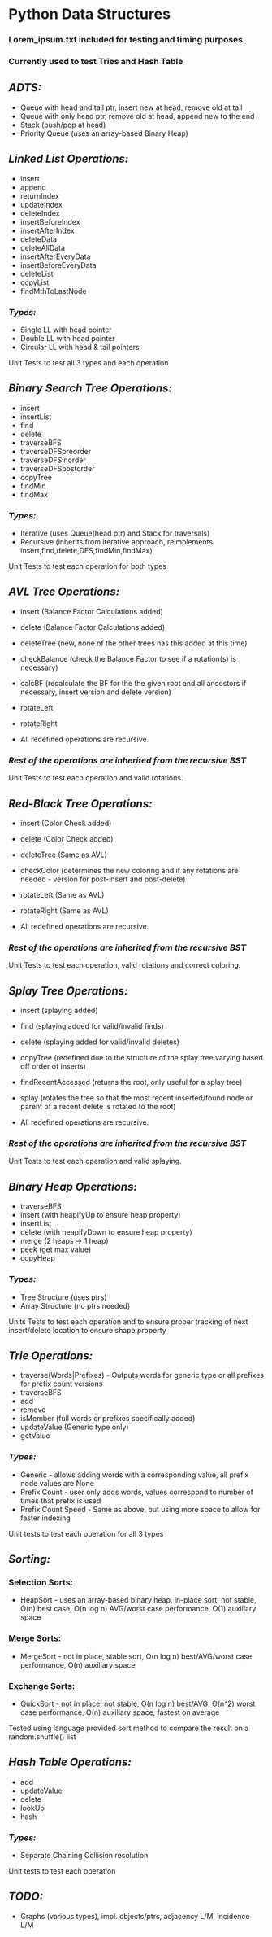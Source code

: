 Python Data Structures
======================
### Lorem_ipsum.txt included for testing and timing purposes.
### Currently used to test Tries and Hash Table

## *ADTS:*
- Queue with head and tail ptr, insert new at head, remove old at tail
- Queue with only head ptr, remove old at head, append new to the end
- Stack (push/pop at head)
- Priority Queue (uses an array-based Binary Heap)

## *Linked List Operations:*
- insert
- append
- returnIndex
- updateIndex
- deleteIndex
- insertBeforeIndex
- insertAfterIndex
- deleteData
- deleteAllData
- insertAfterEveryData
- insertBeforeEveryData
- deleteList
- copyList
- findMthToLastNode

### *Types:*
- Single LL with head pointer
- Double LL with head pointer
- Circular LL with head & tail pointers

Unit Tests to test all 3 types and each operation

## *Binary Search Tree Operations:*
- insert
- insertList
- find
- delete
- traverseBFS
- traverseDFSpreorder
- traverseDFSinorder
- traverseDFSpostorder
- copyTree
- findMin
- findMax

### *Types:*
- Iterative (uses Queue(head ptr) and Stack for traversals)
- Recursive (inherits from iterative approach, reimplements insert,find,delete,DFS,findMin,findMax)

Unit Tests to test each operation for both types

## *AVL Tree Operations:*
- insert (Balance Factor Calculations added)
- delete (Balance Factor Calculations added)
- deleteTree (new, none of the other trees has this added at this time)
- checkBalance (check the Balance Factor to see if a rotation(s) is necessary)
- calcBF (recalculate the BF for the the given root and all ancestors if necessary, insert version and delete version)
- rotateLeft
- rotateRight

- All redefined operations are recursive.

### *Rest of the operations are inherited from the recursive BST*

Unit Tests to test each operation and valid rotations.

## *Red-Black Tree Operations:*
- insert (Color Check added)
- delete (Color Check added)
- deleteTree (Same as AVL)
- checkColor (determines the new coloring and if any rotations are needed - version for post-insert and post-delete)
- rotateLeft (Same as AVL)
- rotateRight (Same as AVL)

- All redefined operations are recursive.

### *Rest of the operations are inherited from the recursive BST*

Unit Tests to test each operation, valid rotations and correct coloring.

## *Splay Tree Operations:*
- insert (splaying added)
- find (splaying added for valid/invalid finds)
- delete (splaying added for valid/invalid deletes)
- copyTree (redefined due to the structure of the splay tree varying based off order of inserts)
- findRecentAccessed (returns the root, only useful for a splay tree)
- splay (rotates the tree so that the most recent inserted/found node or parent of a recent delete is rotated to the root)

- All redefined operations are recursive.

### *Rest of the operations are inherited from the recursive BST*

Unit Tests to test each operation and valid splaying.

## *Binary Heap Operations:*
- traverseBFS
- insert (with heapifyUp to ensure heap property)
- insertList
- delete (with heapifyDown to ensure heap property)
- merge (2 heaps -> 1 heap)
- peek (get max value)
- copyHeap

### *Types:*
- Tree Structure (uses ptrs)
- Array Structure (no ptrs needed)

Units Tests to test each operation and to ensure proper tracking
of next insert/delete location to ensure shape property

## *Trie Operations:*
- traverse(Words|Prefixes) - Outputs words for generic type or all prefixes for prefix count versions
- traverseBFS
- add
- remove
- isMember (full words or prefixes specifically added)
- updateValue (Generic type only)
- getValue

### *Types:*
- Generic - allows adding words with a corresponding value, all prefix node values are None
- Prefix Count - user only adds words, values correspond to number of times that prefix is used
- Prefix Count Speed - Same as above, but using more space to allow for faster indexing

Unit tests to test each operation for all 3 types

## *Sorting:*
### Selection Sorts:
- HeapSort - uses an array-based binary heap, in-place sort, not stable,
    O(n) best case, O(n log n) AVG/worst case performance, O(1) auxiliary space

### Merge Sorts:
- MergeSort - not in place, stable sort, O(n log n) best/AVG/worst case performance,
    O(n) auxiliary space

### Exchange Sorts:
- QuickSort - not in place, not stable, O(n log n) best/AVG, O(n^2) worst case
    performance, O(n) auxiliary space, fastest on average

Tested using language provided sort method to compare the result on a random.shuffle() list

## *Hash Table Operations:*
- add
- updateValue
- delete
- lookUp
- hash

### *Types:*
- Separate Chaining Collision resolution

Unit tests to test each operation

## *TODO:*
- Graphs (various types), impl. objects/ptrs, adjacency L/M, incidence L/M
